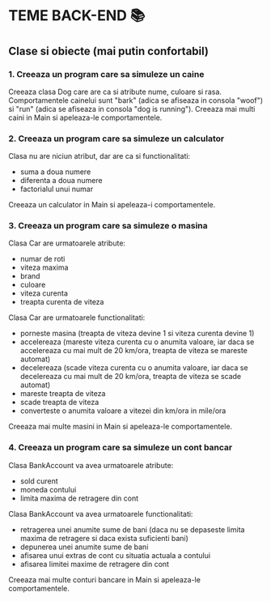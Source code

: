 # TEME BACK-END 📚

## Clase si obiecte (mai putin confortabil)

### 1. Creeaza un program care sa simuleze un caine
Creeaza clasa Dog care are ca si atribute nume, culoare si rasa.
Comportamentele cainelui sunt "bark" (adica se afiseaza in consola "woof") si "run" (adica se afiseaza in consola "dog is running").
Creeaza mai multi caini in Main si apeleaza-le comportamentele.

### 2. Creeaza un program care sa simuleze un calculator
Clasa nu are niciun atribut, dar are ca si functionalitati:
* suma a doua numere
* diferenta a doua numere
* factorialul unui numar

Creeaza un calculator in Main si apeleaza-i comportamentele.

### 3. Creeaza un program care sa simuleze o masina
Clasa Car are urmatoarele atribute:
* numar de roti
* viteza maxima
* brand
* culoare
* viteza curenta
* treapta curenta de viteza

Clasa Car are urmatoarele functionalitati:
* porneste masina (treapta de viteza devine 1 si viteza curenta devine 1)
* accelereaza (mareste viteza curenta cu o anumita valoare, iar daca se accelereaza cu mai mult de 20 km/ora, treapta de viteza se mareste automat)
* decelereaza (scade viteza curenta cu o anumita valoare, iar daca se decelereaza cu mai mult de 20 km/ora, treapta de viteza se scade automat)
* mareste treapta de viteza
* scade treapta de viteza
* converteste o anumita valoare a vitezei din km/ora in mile/ora

Creeaza mai multe masini in Main si apeleaza-le comportamentele.

### 4. Creeaza un program care sa simuleze un cont bancar
Clasa BankAccount va avea urmatoarele atribute:
* sold curent
* moneda contului
* limita maxima de retragere din cont

Clasa BankAccount va avea urmatoarele functionalitati:
* retragerea unei anumite sume de bani (daca nu se depaseste limita maxima de retragere si daca exista suficienti bani)
* depunerea unei anumite sume de bani
* afisarea unui extras de cont cu situatia actuala a contului
* afisarea limitei maxime de retragere din cont

Creeaza mai multe conturi bancare in Main si apeleaza-le comportamentele.  
